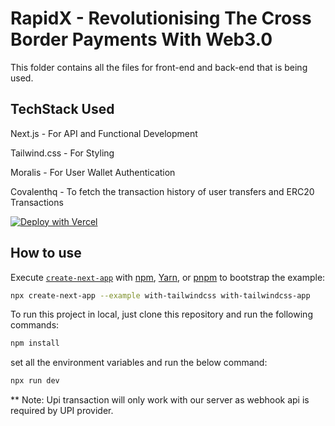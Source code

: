 # RapidX - Revolutionising The Cross Border Payments With Web3.0

This folder contains all the files for front-end and back-end that is being used.

## TechStack Used

Next.js - For API and Functional Development

Tailwind.css - For Styling

Moralis - For User Wallet Authentication

Covalenthq - To fetch the transaction history of user transfers and ERC20 Transactions

[![Deploy with Vercel](https://vercel.com/button)](https://vercel.com/new/git/external?repository-url=https://github.com/vercel/next.js/tree/canary/examples/with-tailwindcss&project-name=with-tailwindcss&repository-name=with-tailwindcss)

## How to use

Execute [`create-next-app`](https://github.com/vercel/next.js/tree/canary/packages/create-next-app) with [npm](https://docs.npmjs.com/cli/init), [Yarn](https://yarnpkg.com/lang/en/docs/cli/create/), or [pnpm](https://pnpm.io) to bootstrap the example:

```bash
npx create-next-app --example with-tailwindcss with-tailwindcss-app
```
To run this project in local, just clone this repository and run the following commands:

```bash
npm install
```
set all the environment variables and run the below command:

```bash
npx run dev
```



** Note: Upi transaction will only work with our server as webhook api is required by UPI provider.
